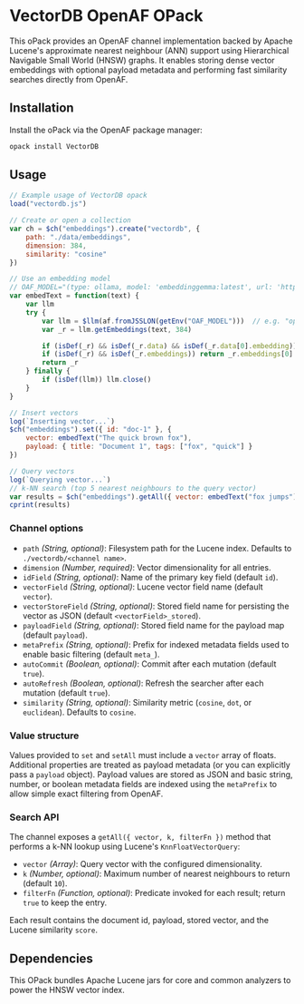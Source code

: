 # VectorDB OpenAF OPack

This oPack provides an OpenAF channel implementation backed by Apache Lucene's
approximate nearest neighbour (ANN) support using Hierarchical Navigable Small
World (HNSW) graphs. It enables storing dense vector embeddings with optional
payload metadata and performing fast similarity searches directly from OpenAF.

## Installation

Install the oPack via the OpenAF package manager:

```bash
opack install VectorDB
```

## Usage

```javascript
// Example usage of VectorDB opack
load("vectordb.js")

// Create or open a collection
var ch = $ch("embeddings").create("vectordb", {
    path: "./data/embeddings",
    dimension: 384,
    similarity: "cosine"
})

// Use an embedding model
// OAF_MODEL="(type: ollama, model: 'embeddinggemma:latest', url: 'http://ollama.local:11434', timeout: 900000)"
var embedText = function(text) {
    var llm
    try {
        var llm = $llm(af.fromJSSLON(getEnv("OAF_MODEL")))  // e.g. "openai/text-embedding-3-small"
        var _r = llm.getEmbeddings(text, 384)

        if (isDef(_r) && isDef(_r.data) && isDef(_r.data[0].embedding)) return _r.data[0].embedding
        if (isDef(_r) && isDef(_r.embeddings)) return _r.embeddings[0]
        return _r
    } finally {
        if (isDef(llm)) llm.close()
    }
}

// Insert vectors
log(`Inserting vector...`)
$ch("embeddings").set({ id: "doc-1" }, {
    vector: embedText("The quick brown fox"),
    payload: { title: "Document 1", tags: ["fox", "quick"] }
})

// Query vectors
log(`Querying vector...`)
// k-NN search (top 5 nearest neighbours to the query vector)
var results = $ch("embeddings").getAll({ vector: embedText("fox jumps"), k: 5 })
cprint(results)
```

### Channel options

- `path` *(String, optional)*: Filesystem path for the Lucene index. Defaults
  to `./vectordb/<channel name>`.
- `dimension` *(Number, required)*: Vector dimensionality for all entries.
- `idField` *(String, optional)*: Name of the primary key field (default `id`).
- `vectorField` *(String, optional)*: Lucene vector field name (default
  `vector`).
- `vectorStoreField` *(String, optional)*: Stored field name for persisting the
  vector as JSON (default `<vectorField>_stored`).
- `payloadField` *(String, optional)*: Stored field name for the payload map
  (default `payload`).
- `metaPrefix` *(String, optional)*: Prefix for indexed metadata fields used to
  enable basic filtering (default `meta_`).
- `autoCommit` *(Boolean, optional)*: Commit after each mutation (default
  `true`).
- `autoRefresh` *(Boolean, optional)*: Refresh the searcher after each mutation
  (default `true`).
- `similarity` *(String, optional)*: Similarity metric (`cosine`, `dot`, or
  `euclidean`). Defaults to `cosine`.

### Value structure

Values provided to `set` and `setAll` must include a `vector` array of floats.
Additional properties are treated as payload metadata (or you can explicitly
pass a `payload` object). Payload values are stored as JSON and basic string,
number, or boolean metadata fields are indexed using the `metaPrefix` to allow
simple exact filtering from OpenAF.

### Search API

The channel exposes a `getAll({ vector, k, filterFn })` method that performs a k-NN
lookup using Lucene's `KnnFloatVectorQuery`:

- `vector` *(Array)*: Query vector with the configured dimensionality.
- `k` *(Number, optional)*: Maximum number of nearest neighbours to return
  (default `10`).
- `filterFn` *(Function, optional)*: Predicate invoked for each result; return
  `true` to keep the entry.

Each result contains the document id, payload, stored vector, and the Lucene
similarity `score`.

## Dependencies

This OPack bundles Apache Lucene jars for core and common analyzers to
power the HNSW vector index.

